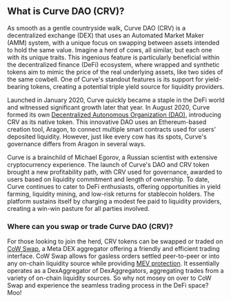 <h2>What is Curve DAO (CRV)?</h2>
<p>As smooth as a gentle countryside walk, Curve DAO (CRV) is a decentralized exchange (DEX) that uses an Automated Market Maker (AMM) system, with a unique focus on swapping between assets intended to hold the same value. Imagine a herd of cows, all similar, but each one with its unique traits. This ingenious feature is particularly beneficial within the decentralized finance (DeFi) ecosystem, where wrapped and synthetic tokens aim to mimic the price of the real underlying assets, like two sides of the same cowbell. One of Curve's standout features is its support for yield-bearing tokens, creating a potential triple yield source for liquidity providers.</p>

<p>Launched in January 2020, Curve quickly became a staple in the DeFi world and witnessed significant growth later that year. In August 2020, Curve formed its own <a href="https://en.wikipedia.org/wiki/Decentralized_autonomous_organization" rel="nofollow noreferrer noopener" target="_blank">Decentralized Autonomous Organization (DAO)</a>, introducing CRV as its native token. This innovative DAO uses an Ethereum-based creation tool, Aragon, to connect multiple smart contracts used for users' deposited liquidity. However, just like every cow has its spots, Curve's governance differs from Aragon in several ways.</p>

<p>Curve is a brainchild of Michael Egorov, a Russian scientist with extensive cryptocurrency experience. The launch of Curve's DAO and CRV token brought a new profitability path, with CRV used for governance, awarded to users based on liquidity commitment and length of ownership. To date, Curve continues to cater to DeFi enthusiasts, offering opportunities in yield farming, liquidity mining, and low-risk returns for stablecoin holders. The platform sustains itself by charging a modest fee paid to liquidity providers, creating a win-win pasture for all parties involved.</p>

<h3>Where can you swap or trade Curve DAO (CRV)?</h3>
<p>For those looking to join the herd, CRV tokens can be swapped or traded on <a href="https://swap.cow.fi/" rel="noopener" target="_blank">CoW Swap</a>, a Meta DEX aggregator offering a friendly and efficient trading interface. CoW Swap allows for gasless orders settled peer-to-peer or into any on-chain liquidity source while providing <a href="https://ethereum.org/en/developers/docs/mev/" rel="nofollow noreferrer noopener" target="_blank">MEV protection</a>. It essentially operates as a DexAggregator of DexAggregators, aggregating trades from a variety of on-chain liquidity sources. So why not mosey on over to CoW Swap and experience the seamless trading process in the DeFi space? Moo!</p>